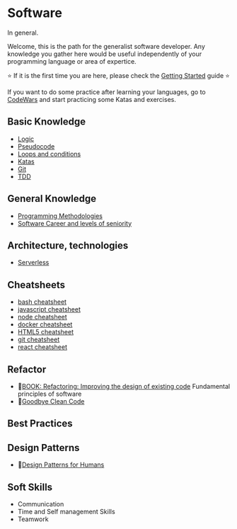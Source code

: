 # Software 
In general.

Welcome, this is the path for the generalist software developer. Any knowledge you gather here would be useful independently of your programming language or area of expertice.

⭐ If it is the first time you are here, please check the [Getting Started](program/software/getting_started.md) guide ⭐

If you want to do some practice after learning your languages, go to [CodeWars](https://www.codewars.com/) and start practicing some Katas and exercises. 

## Basic Knowledge
- [Logic](program/software/logic.md)
- [Pseudocode](program/software/pseudocode.md)
- [Loops and conditions](program/software/loops_conditions.md)
- [Katas](program/software/katas.md)
- [Git](program/software/git.md)
- [TDD](program/software/tdd.md)

## General Knowledge
- [Programming Methodologies](program/software/programming_methodologies.md)
- [Software Career and levels of seniority](program/software/career.md)

## Architecture, technologies
- [Serverless](program/software/serverless.md)

## Cheatsheets
  * [bash cheatsheet](program/software/cheatsheets/bash.md)
  * [javascript cheatsheet](program/software/cheatsheets/js.md)
  * [node cheatsheet](program/software/cheatsheets/node.md)
  * [docker cheatsheet](program/software/cheatsheets/docker.md)
  * [HTML5 cheatsheet](program/software/cheatsheets/html5.md)
  * [git cheatsheet](program/software/cheatsheets/git.md)
  * [react cheatsheet](program/software/cheatsheets/react.md)

## Refactor
- 📘[BOOK: Refactoring: Improving the design of existing code](https://www.amazon.com/Refactoring-Improving-Existing-Addison-Wesley-Signature/dp/0134757599/ref=sr_1_1?crid=30YQYCTG85GV0&keywords=refactoring+improving+the+design+of+existing+code&qid=1579542462&s=books&sprefix=refactor%2Cstripbooks-intl-ship%2C295&sr=1-1)
Fundamental principles of software 
- 🚀[Goodbye Clean Code](https://overreacted.io/goodbye-clean-code/)

## Best Practices


## Design Patterns
- 🚀[Design Patterns for Humans](https://roadmap.sh/guides/design-patterns-for-humans)

## Soft Skills
- Communication
- Time and Self management Skills
- Teamwork

